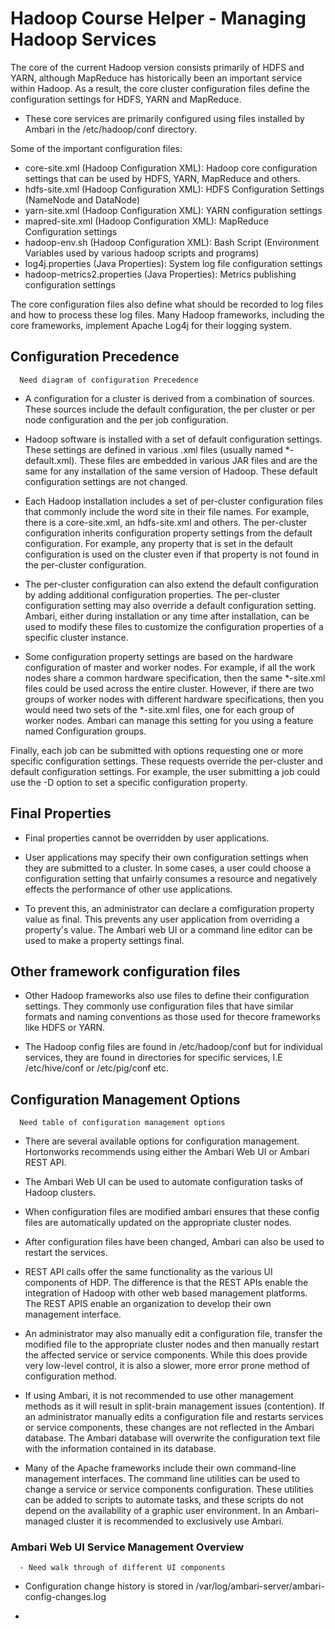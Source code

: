 # Hadoop Course Helper - Managing Hadoop Services

The core of the current Hadoop version consists primarily of HDFS and YARN, although MapReduce has historically been an important service within Hadoop. As a result, the core cluster configuration files define the configuration settings for HDFS, YARN and MapReduce.

- These core services are primarily configured using files installed by Ambari in the /etc/hadoop/conf directory.

Some of the important configuration files:

- core-site.xml (Hadoop Configuration XML): Hadoop core configuration settings that can be used by HDFS, YARN, MapReduce and others.
- hdfs-site.xml (Hadoop Configuration XML): HDFS Configuration Settings (NameNode and DataNode)
- yarn-site.xml (Hadoop Configuration XML): YARN configuration settings
- mapred-site.xml (Hadoop Configuration XML): MapReduce Configuration settings
- hadoop-env.sh (Hadoop Configuration XML): Bash Script (Environment Variables used by various hadoop scripts and programs)
- log4j.properties (Java Properties):  System log file configuration settings
- hadoop-metrics2.properties (Java Properties): Metrics publishing configuration settings

The core configuration files also define what should be recorded to log files and how to process these log files. Many Hadoop frameworks, including the core frameworks, implement Apache Log4j for their logging system.

## Configuration Precedence

```
  Need diagram of configuration Precedence
```

- A configuration for a cluster is derived from a combination of sources. These sources include the default configuration, the per cluster or per node configuration and the per job configuration.

- Hadoop software is installed with a set of default configuration settings. These settings are defined in various .xml files (usually named *-default.xml). These files are embedded in various JAR files and are the same for any installation of the same version of Hadoop. These default configuration settings are not changed.

- Each Hadoop installation includes a set of per-cluster configuration files that commonly include the word site in their file names. For example, there is a core-site.xml, an hdfs-site.xml and others. The per-cluster configuration inherits configuration property settings from the default configuration. For example, any property that is set in the default configuration is used on the cluster even if that property is not found in the per-cluster configuration.

- The per-cluster configuration can also extend the default configuration by adding additional configuration properties. The per-cluster configuration setting may also override a default configuration setting. Ambari, either during installation or any time after installation, can be used to modify these files to customize the configuration properties of a specific cluster instance.

- Some configuration property settings are based on the hardware configuration of master and worker nodes. For example, if all the work nodes share a common hardware specification, then the same *-site.xml files could be used across the entire cluster. However, if there are two groups of worker nodes with different hardware specifications, then you would need two sets of the *-site.xml files, one for each group of worker nodes. Ambari can manage this setting for you using a feature named Configuration groups.

Finally, each job can be submitted with options requesting one or more specific configuration settings. These requests override the per-cluster and default configuration settings. For example, the user submitting a job could use the -D option to set a specific configuration property.

## Final Properties

- Final properties cannot be overridden by user applications.

- User applications may specify their own configuration settings when they are submitted to a cluster. In some cases, a user could choose a configuration setting that unfairly consumes a resource and negatively effects the performance of other use applications.

- To prevent this, an administrator can declare a comfiguration property value as final. This prevents any user application from overriding a property's value. The Ambari web UI or a command line editor can be used to make a property settings final.

## Other framework configuration files

- Other Hadoop frameworks also use files to define their configuration settings. They commonly use configuration files that have similar formats and naming conventions as those used for thecore frameworks like HDFS or YARN.

- The Hadoop config files are found in /etc/hadoop/conf but for individual services, they are found in directories for specific services, I.E /etc/hive/conf or /etc/pig/conf etc.

## Configuration Management Options

```
  Need table of configuration management options
```

- There are several available options for configuration management. Hortonworks recommends using either the Ambari Web UI or Ambari REST API.

- The Ambari Web UI can be used to automate configuration tasks of Hadoop clusters.  

- When configuration files are modified ambari ensures that these config files are automatically updated on the appropriate cluster nodes.

- After configuration files have been changed, Ambari can also be used to restart the services.

- REST API calls offer the same functionality as the various UI components of HDP. The difference is that the REST APIs enable the integration of Hadoop with other web based management platforms. The REST APIS enable an organization to develop their own management interface.

- An administrator may also manually edit a configuration file, transfer the modified file to the appropriate cluster nodes and then manually restart the affected service or service components. While this does provide very low-level control, it is also a slower, more error prone method of configuration method.

- If using Ambari, it is not recommended to use other management methods as it will result in split-brain management issues (contention). If an administrator manually edits a configuration file and restarts services or service components, these changes are not reflected in the Ambari database. The Ambari database will overwrite the configuration text file with the information contained in its database.

- Many of the Apache frameworks include their own command-line management interfaces. The command line utilities can be used to change a service or service components configuration. These utilities can be added to scripts to automate tasks, and these scripts do not depend on the availability of a graphic user environment. In an Ambari-managed cluster it is recommended to exclusively use Ambari.

### Ambari Web UI Service Management Overview

```
  - Need walk through of different UI components
```

- Configuration change history is stored in /var/log/ambari-server/ambari-config-changes.log

-
